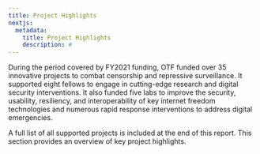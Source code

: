 ```yaml
---
title: Project Highlights
nextjs:
  metadata:
    title: Project Highlights
    description: #
---
```


During the period covered by FY2021 funding, OTF funded over 35 innovative projects to combat censorship and repressive surveillance. It supported eight fellows to engage in cutting-edge research and digital security interventions. It also funded five labs to improve the security, usability, resiliency, and interoperability of key internet freedom technologies and numerous rapid response interventions to address digital emergencies.

A full list of all supported projects is included at the end of this report. This section provides an overview of key project highlights.
